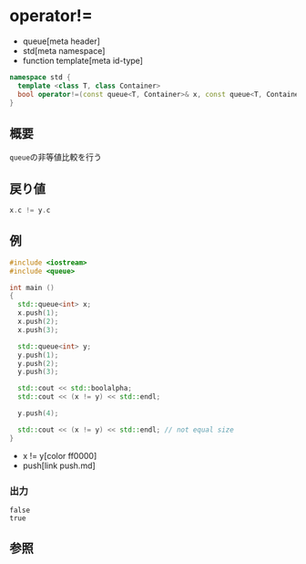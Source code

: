 # operator!=
* queue[meta header]
* std[meta namespace]
* function template[meta id-type]

```cpp
namespace std {
  template <class T, class Container>
  bool operator!=(const queue<T, Container>& x, const queue<T, Container>& y);
}
```

## 概要
`queue`の非等値比較を行う


## 戻り値
```cpp
x.c != y.c
```


## 例
```cpp example
#include <iostream>
#include <queue>

int main ()
{
  std::queue<int> x;
  x.push(1);
  x.push(2);
  x.push(3);

  std::queue<int> y;
  y.push(1);
  y.push(2);
  y.push(3);

  std::cout << std::boolalpha;
  std::cout << (x != y) << std::endl;

  y.push(4);

  std::cout << (x != y) << std::endl; // not equal size
}
```
* x != y[color ff0000]
* push[link push.md]

### 出力
```
false
true
```

## 参照


